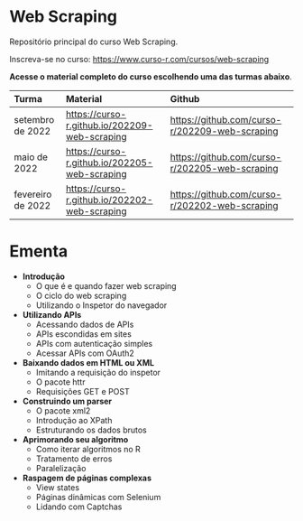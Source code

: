 
# Web Scraping

<!-- README.md is generated from README.Rmd. Please edit that file -->

Repositório principal do curso Web Scraping.

Inscreva-se no curso: <https://www.curso-r.com/cursos/web-scraping>

**Acesse o material completo do curso escolhendo uma das turmas
abaixo**.

| Turma             | Material                                        | Github                                           |
|:------------------|:------------------------------------------------|:-------------------------------------------------|
| setembro de 2022  | <https://curso-r.github.io/202209-web-scraping> | <https://github.com/curso-r/202209-web-scraping> |
| maio de 2022      | <https://curso-r.github.io/202205-web-scraping> | <https://github.com/curso-r/202205-web-scraping> |
| fevereiro de 2022 | <https://curso-r.github.io/202202-web-scraping> | <https://github.com/curso-r/202202-web-scraping> |

# Ementa

-   **Introdução**
    -   O que é e quando fazer web scraping
    -   O ciclo do web scraping
    -   Utilizando o Inspetor do navegador
-   **Utilizando APIs**
    -   Acessando dados de APIs
    -   APIs escondidas em sites
    -   APIs com autenticação simples
    -   Acessar APIs com OAuth2
-   **Baixando dados em HTML ou XML**
    -   Imitando a requisição do inspetor
    -   O pacote httr
    -   Requisições GET e POST
-   **Construindo um parser**
    -   O pacote xml2
    -   Introdução ao XPath
    -   Estruturando os dados brutos
-   **Aprimorando seu algoritmo**
    -   Como iterar algoritmos no R
    -   Tratamento de erros
    -   Paralelização
-   **Raspagem de páginas complexas**
    -   View states
    -   Páginas dinâmicas com Selenium
    -   Lidando com Captchas

